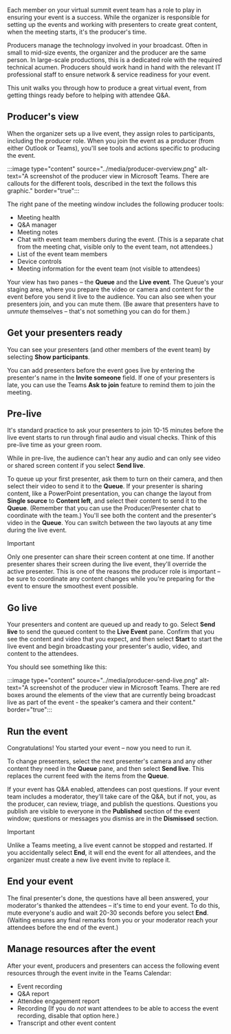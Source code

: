 Each member on your virtual summit event team has a role to play in ensuring your event is a success. While the organizer is responsible for setting up the events and working with presenters to create great content, when the meeting starts, it's the producer's time.

Producers manage the technology involved in your broadcast. Often in small to mid-size events, the organizer and the producer are the same person. In large-scale productions, this is a dedicated role with the required technical acumen. Producers should work hand in hand with the relevant IT professional staff to ensure network & service readiness for your event.

This unit walks you through how to produce a great virtual event, from getting things ready before to helping with attendee Q&A.

## Producer's view

When the organizer sets up a live event, they assign roles to participants, including the producer role. When you join the event as a producer (from either Outlook or Teams), you'll see tools and actions specific to producing the event.

 :::image type="content" source="../media/producer-overview.png" alt-text="A screenshot of the producer view in Microsoft Teams. There are callouts for the different tools, described in the text the follows this graphic." border="true":::

The right pane of the meeting window includes the following producer tools:

- Meeting health
- Q&A manager
- Meeting notes
- Chat with event team members during the event. (This is a separate chat from the meeting chat, visible only to the event team, not attendees.)
- List of the event team members
- Device controls
- Meeting information for the event team (not visible to attendees)

Your view has two panes – the **Queue** and the **Live event**. The Queue's your staging area, where you prepare the video or camera and content for the event before you send it live to the audience. You can also see when your presenters join, and you can mute them. (Be aware that presenters have to *unmute* themselves – that's not something you can do for them.)

## Get your presenters ready

You can see your presenters (and other members of the event team) by selecting **Show participants**.

You can add presenters before the event goes live by entering the presenter's name in the **Invite someone** field. If one of your presenters is late, you can use the Teams **Ask to join** feature to remind them to join the meeting.

## Pre-live

It's standard practice to ask your presenters to join 10-15 minutes before the live event starts to run through final audio and visual checks. Think of this pre-live time as your green room.

While in pre-live, the audience can't hear any audio and can only see video or shared screen content if you select **Send live**.

To queue up your first presenter, ask them to turn on their camera, and then select their video to send it to the **Queue**. If your presenter is sharing content, like a PowerPoint presentation, you can change the layout from **Single source** to **Content left**, and select their content to send it to the **Queue**. (Remember that you can use the Producer/Presenter chat to coordinate with the team.) You'll see both the content and the presenter's video in the **Queue**. You can switch between the two layouts at any time during the live event.

> [!IMPORTANT]
> Only one presenter can share their screen content at one time. If another presenter shares their screen during the live event, they'll override the active presenter. This is one of the reasons the producer role is important – be sure to coordinate any content changes while you're preparing for the event to ensure the smoothest event possible.

## Go live

Your presenters and content are queued up and ready to go. Select **Send live** to send the queued content to the **Live Event** pane. Confirm that you see the content and video that you expect, and then select **Start** to start the live event and begin broadcasting your presenter's audio, video, and content to the attendees.

You should see something like this:

:::image type="content" source="../media/producer-send-live.png" alt-text="A screenshot of the producer view in Microsoft Teams. There are red boxes around the elements of the view that are currently being broadcast live as part of the event - the speaker's camera and their content." border="true":::

## Run the event

Congratulations! You started your event – now you need to run it.

To change presenters, select the next presenter's camera and any other content they need in the **Queue** pane, and then select **Send live**. This replaces the current feed with the items from the **Queue**.
 
If your event has Q&A enabled, attendees can post questions. If your event team includes a moderator, they'll take care of the Q&A, but if not, you, as the producer, can review, triage, and publish the questions. Questions you publish are visible to everyone in the **Published** section of the event window; questions or messages you dismiss are in the **Dismissed** section.

> [!IMPORTANT]
> Unlike a Teams meeting, a live event cannot be stopped and restarted. If you accidentally select **End**, it will end the event for all attendees, and the organizer must create a new live event invite to replace it.

## End your event

The final presenter's done, the questions have all been answered, your moderator's thanked the attendees – it's time to end your event. To do this, mute everyone's audio and wait 20-30 seconds before you select **End**. (Waiting ensures any final remarks from you or your moderator reach your attendees before the end of the event.)

## Manage resources after the event

After your event, producers and presenters can access the following event resources through the event invite in the Teams Calendar:

- Event recording
- Q&A report
- Attendee engagement report
- Recording (If you do *not* want attendees to be able to access the event recording, disable that option here.)
- Transcript and other event content
